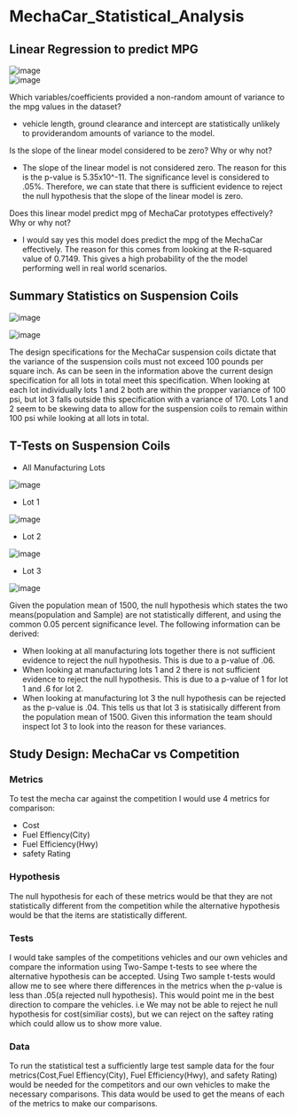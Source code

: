# MechaCar_Statistical_Analysis

## Linear Regression to predict MPG
![image](https://user-images.githubusercontent.com/36859475/149677990-3bb63b46-0e5a-4518-abe0-23c96f5f38da.png)    
![image](https://user-images.githubusercontent.com/36859475/149678047-28a7da21-0685-4d07-9a2c-0a726ffbc2ec.png)
    
Which variables/coefficients provided a non-random amount of variance to the mpg values in the dataset?    
- vehicle length, ground clearance and intercept are statistically unlikely to providerandom amounts of variance to the model.    

Is the slope of the linear model considered to be zero? Why or why not?    
- The slope of the linear model is not considered zero. The reason for this is the p-value is 5.35x10^-11. The significance level is considered to .05%. Therefore, we can state that there is sufficient evidence to reject the null hypothesis that the slope of the linear model is zero.    

Does this linear model predict mpg of MechaCar prototypes effectively? Why or why not?    
- I would say yes this model does predict the mpg of the MechaCar effectively. The reason for this comes from looking at the R-squared value of 0.7149. This gives a high probability of the the model performing well in real world scenarios.

## Summary Statistics on Suspension Coils

![image](https://user-images.githubusercontent.com/36859475/149678578-d6a42aef-a18d-473b-8050-e7ed06815142.png)    

![image](https://user-images.githubusercontent.com/36859475/149678599-b65608ef-abac-4e0f-9363-e9b346287c8a.png)
    
The design specifications for the MechaCar suspension coils dictate that the variance of the suspension coils must not exceed 100 pounds per square inch. As can be seen in the information above the current design specification for all lots in total meet this specification. When looking at each lot individually lots 1 and 2 both are within the propper variance of 100 psi, but lot 3 falls outside this specification with a variance of 170. Lots 1 and 2 seem to be skewing data to allow for the suspension coils to remain within 100 psi while looking at all lots in total.


## T-Tests on Suspension Coils
- All Manufacturing Lots    

![image](https://user-images.githubusercontent.com/36859475/149687565-278ece74-ff97-4f21-998d-dfd38daba4db.png)
- Lot 1   

![image](https://user-images.githubusercontent.com/36859475/149687608-827d150a-8ff4-4b38-b6f1-28939838c454.png)
- Lot 2    

![image](https://user-images.githubusercontent.com/36859475/149687657-22e3df03-d42b-4432-a48a-77012fd3ed67.png)
- Lot 3    

![image](https://user-images.githubusercontent.com/36859475/149687688-2d1e07ee-2ef9-4964-8d10-26637e797748.png)    
    
Given the population mean of 1500, the null hypothesis which states the two means(population and Sample) are not statistically different, and using the common 0.05 percent significance level. The following information can be derived:    
- When looking at all manufacturing lots together there is not sufficient evidence to reject the null hypothesis. This is due to a p-value of .06.
- When looking at manufacturing  lots 1 and 2  there is not sufficient evidence to reject the null hypothesis. This is due to a p-value of 1 for lot 1 and .6 for lot 2.
- When looking at manufacturing lot 3 the null hypothesis can be rejected as the p-value is .04. This tells us that lot 3 is statisically different from the population mean of 1500. Given this information the team should inspect lot 3 to look into the reason for these variances.

## Study Design: MechaCar vs Competition
### Metrics
To test the mecha car against the competition I would use 4 metrics for comparison:
- Cost
- Fuel Effiency(City)
- Fuel Efficiency(Hwy)
- safety Rating    

### Hypothesis
The null hypothesis for each of these metrics would be that they are not statistically different from the competition while the alternative hypothesis would be that the items are statistically different.    

### Tests
I would take samples of the competitions vehicles and our own vehicles and compare the information using Two-Sampe t-tests to see where the alternative hypothesis can be accepted. Using Two sample t-tests would allow me to see where there differences in the metrics when the p-value is less than .05(a rejected null hypothesis). This would point me in the best direction to compare the vehicles. i.e We may not be able to reject he null hypothesis for cost(similiar costs), but we can reject on the saftey rating which could allow us to show more value.

### Data
To run the statistical test a sufficiently large test sample data for the four metrics(Cost,Fuel Effiency(City), Fuel Efficiency(Hwy), and safety Rating) would be needed for the competitors and our own vehicles to make the necessary comparisons. This data would be used to get the means of each of the metrics to make our comparisons.

